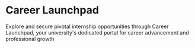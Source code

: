 # Career Launchpad
Explore and secure pivotal internship opportunities through Career Launchpad, your university's dedicated portal for career advancement and professional growth
